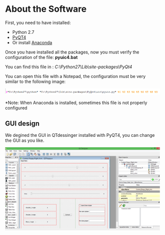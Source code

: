 # About the Software

First, you need to have installed:

* Python 2.7
* [PyQT4](https://riverbankcomputing.com/software/pyqt/download)
* Or install [Anaconda](http://continuum.io/downloads)

Once you have installed all the packages, now you must verify the configuration of the file: **pyuic4.bat**

You can find this file in : *C:\Python27\Lib\site-packages\PyQt4*

You can open this file with a Notepad, the configuration must be very similar to the following image:

![img2](img/img2.png)

*Note: When Anaconda is installed, sometimes this file is not properly configured

## GUI design

We degined the GUI in QTdessinger installed with PyQT4, you can change the GUI as you like.

![img1](img/img1.png)
